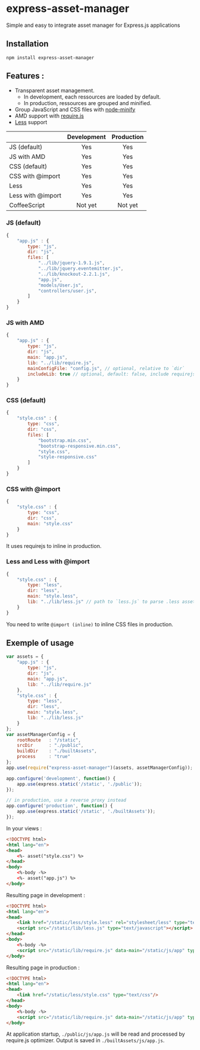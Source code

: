express-asset-manager
=============

Simple and easy to integrate asset manager for Express.js applications

## Installation


    npm install express-asset-manager



## Features :

- Transparent asset management.
    - In development, each ressources are loaded by default.
    - In production, ressources are grouped and minified.
- Group JavaScript and CSS files with [node-minify](https://github.com/srod/node-minify)
- AMD support with [require.js](http://requirejs.org)
- [Less](http://lesscss.org) support

|                         | Development   | Production   |
| ----------------------- |:-------------:|:------------:|
| JS (default)            | Yes           | Yes          |
| JS with AMD             | Yes           | Yes          |
| CSS (default)           | Yes           | Yes          |
| CSS with @import        | Yes           | Yes          |
| Less                    | Yes           | Yes          |
| Less with @import       | Yes           | Yes          |
| CoffeeScript            | Not yet       | Not yet      |


### JS (default)
```js
{
    "app.js" : {
        type: "js",
        dir: "js",
        files: [
            "../lib/jquery-1.9.1.js",
            "../lib/jquery.eventemitter.js",
            "../lib/knockout-2.2.1.js",
            "app.js",
            "models/User.js",
            "controllers/user.js",
        ]
    }
}
```

### JS with AMD
```js
{
    "app.js" : {
        type: "js",
        dir: "js",
        main: "app.js",
        lib: "../lib/require.js",
        mainConfigFile: "config.js", // optional, relative to `dir`
        includeLib: true // optional, default: false, include requirejs in the processed file 
    }
}
```

### CSS (default)
```js
{
    "style.css" : {
        type: "css",
        dir: "css",
        files: [
            "bootstrap.min.css",
            "bootstrap-responsive.min.css",
            "style.css",
            "style-responsive.css"
        ]
    }
}
```

### CSS with @import
```js
{
    "style.css" : {
        type: "css",
        dir: "css",
        main: "style.css"
    }
}
```

It uses requirejs to inline in production.


### Less and Less with @import
```js
{
    "style.css" : {
        type: "less",
        dir: "less",
        main: "style.less",
        lib: "../lib/less.js" // path to `less.js` to parse .less assets in the browser in dev env
    }
}
```

You need to write `@import (inline)` to inline CSS files in production.


    
## Exemple of usage
```js
var assets = {
    "app.js" : {
        type: "js",
        dir: "js",
        main: "app.js",
        lib: "../lib/require.js"
    },
    "style.css" : {
        type: "less",
        dir: "less",
        main: "style.less",
        lib: "../lib/less.js"
    }
};
var assetManagerConfig = {
    rootRoute   : "/static",
    srcDir      : "./public",
    buildDir    : "./builtAssets",
    process     : "true"
};
app.use(require("express-asset-manager")(assets, assetManagerConfig));

app.configure('development', function() {
    app.use(express.static('/static', './public'));
});

// in production, use a reverse proxy instead
app.configure('production', function() {
    app.use(express.static('/static', './builtAssets'));
});
```

   
In your views :
```html
<!DOCTYPE html>
<html lang="en">
<head>
    <%- asset("style.css") %>
</head>
<body>
    <%-body -%>
    <%- asset("app.js") %>
</body>
```

Resulting page in development :
```html
<!DOCTYPE html>
<html lang="en">
<head>
    <link href="/static/less/style.less" rel="stylesheet/less" type="text/css"/>
    <script src="/static/lib/less.js" type="text/javascript"></script>
</head>
<body>
    <%-body -%>
    <script src="/static/lib/require.js" data-main="/static/js/app" type="text/javascript"></script>
</body>
```


Resulting page in production :
```html
<!DOCTYPE html>
<html lang="en">
<head>
    <link href="/static/less/style.css" type="text/css"/>
</head>
<body>
    <%-body -%>
    <script src="/static/lib/require.js" data-main="/static/js/app" type="text/javascript"></script>
</body>
```

At application startup, `./public/js/app.js` will be read and processed by require.js optimizer.
Output is saved in `./builtAssets/js/app.js`.

